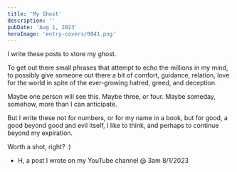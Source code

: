 ```yaml
---
title: 'My Ghost'
description: ''
pubDate: 'Aug 1, 2023'
heroImage: 'entry-covers/0041.png'
---
```


I write these posts to store my ghost. 


To get out there small phrases that attempt to echo the millions in my mind, to possibly give someone out there a bit of comfort, guidance, relation, love for the world in spite of the ever-growing hatred, greed, and deception. 


Maybe one person will see this. 
Maybe three, or four. 
Maybe someday, somehow, more than I can anticipate. 


But I write these not for numbers, or for my name in a book, but for good, a good beyond good and evil itself, I like to think, and perhaps to continue beyond my expiration. 


Worth a shot, right? :) 


- H, a post I wrote on my YouTube channel @ 3am 8/1/2023